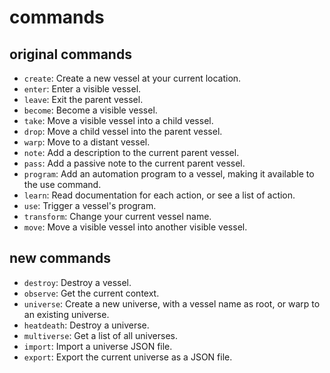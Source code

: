 # commands

## original commands

- `create`: Create a new vessel at your current location.
- `enter`: Enter a visible vessel.
- `leave`: Exit the parent vessel.
- `become`: Become a visible vessel.
- `take`: Move a visible vessel into a child vessel.
- `drop`: Move a child vessel into the parent vessel.
- `warp`: Move to a distant vessel.
- `note`: Add a description to the current parent vessel.
- `pass`: Add a passive note to the current parent vessel.
- `program`: Add an automation program to a vessel, making it available to the use command.
- `learn`: Read documentation for each action, or see a list of action.
- `use`: Trigger a vessel's program.
- `transform`: Change your current vessel name.
- `move`: Move a visible vessel into another visible vessel.

## new commands

- `destroy`: Destroy a vessel.
- `observe`: Get the current context.
- `universe`: Create a new universe, with a vessel name as root, or warp to an existing universe.
- `heatdeath`: Destroy a universe.
- `multiverse`: Get a list of all universes.
- `import`: Import a universe JSON file.
- `export`: Export the current universe as a JSON file.
